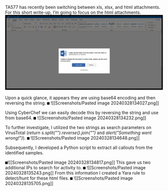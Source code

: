 

<style>
img{
	border: 4px solid black;
}
</style>



TA577 has recently been switching between xls, xlsx, and html attachments. For this short write-up, I’m going to focus on the html attachments. 
<img src="Screenshots/Pasted image 20240328134148.png">

Upon a quick glance, it appears they are using base64 encoding and then reversing the string. 
<img>
![[Screenshots/Pasted image 20240328134027.png]]

Using CyberChef we can easily decode this by reversing the string and use from base64. 
<img>
![[Screenshots/Pasted image 20240328134232.png]]

To further investigate, I utilized the two strings as search parameters on VirusTotal (*return s.split("").reverse().join("")* and *alert("Something went wrong!")*). 
<img>
![[Screenshots/Pasted image 20240328134648.png]]


Subsequently, I developed a Python script to extract all callouts from the identified samples. 

<img>![[Screenshots/Pasted image 20240328134817.png]]
This gave us two additional IPs to search for activity to.
<img>
![[Screenshots/Pasted image 20240328135243.png]]
From this information I created a Yara rule to detect/hunt for these html files.
<img>
![[Screenshots/Pasted image 20240328135705.png]]
